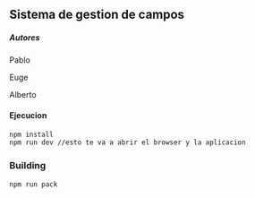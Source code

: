 ## Sistema de gestion de campos

##### Autores

Pablo

Euge

Alberto

#### Ejecucion

```bash
npm install
npm run dev //esto te va a abrir el browser y la aplicacion
```

### Building

```bash
npm run pack
```